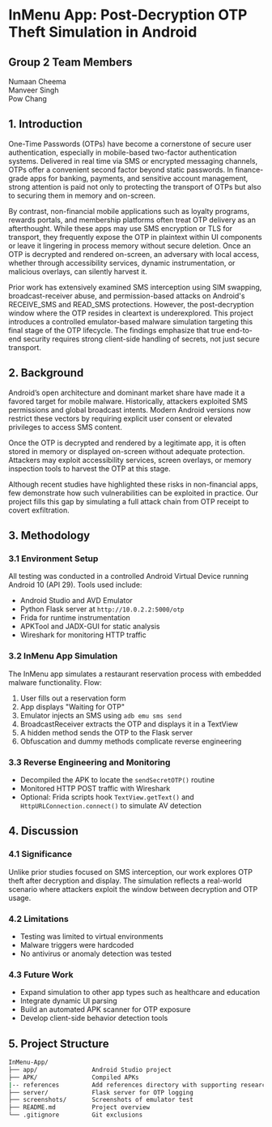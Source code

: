 # InMenu App: Post-Decryption OTP Theft Simulation in Android

## Group 2 Team Members

Numaan Cheema  
Manveer Singh  
Pow Chang

## 1. Introduction

One-Time Passwords (OTPs) have become a cornerstone of secure user authentication, especially in mobile-based two-factor authentication systems. Delivered in real time via SMS or encrypted messaging channels, OTPs offer a convenient second factor beyond static passwords. In finance-grade apps for banking, payments, and sensitive account management, strong attention is paid not only to protecting the transport of OTPs but also to securing them in memory and on-screen.

By contrast, non-financial mobile applications such as loyalty programs, rewards portals, and membership platforms often treat OTP delivery as an afterthought. While these apps may use SMS encryption or TLS for transport, they frequently expose the OTP in plaintext within UI components or leave it lingering in process memory without secure deletion. Once an OTP is decrypted and rendered on-screen, an adversary with local access, whether through accessibility services, dynamic instrumentation, or malicious overlays, can silently harvest it.

Prior work has extensively examined SMS interception using SIM swapping, broadcast-receiver abuse, and permission-based attacks on Android's RECEIVE_SMS and READ_SMS protections. However, the post-decryption window where the OTP resides in cleartext is underexplored. This project introduces a controlled emulator-based malware simulation targeting this final stage of the OTP lifecycle. The findings emphasize that true end-to-end security requires strong client-side handling of secrets, not just secure transport.

## 2. Background

Android’s open architecture and dominant market share have made it a favored target for mobile malware. Historically, attackers exploited SMS permissions and global broadcast intents. Modern Android versions now restrict these vectors by requiring explicit user consent or elevated privileges to access SMS content.

Once the OTP is decrypted and rendered by a legitimate app, it is often stored in memory or displayed on-screen without adequate protection. Attackers may exploit accessibility services, screen overlays, or memory inspection tools to harvest the OTP at this stage.

Although recent studies have highlighted these risks in non-financial apps, few demonstrate how such vulnerabilities can be exploited in practice. Our project fills this gap by simulating a full attack chain from OTP receipt to covert exfiltration.

## 3. Methodology

### 3.1 Environment Setup

All testing was conducted in a controlled Android Virtual Device running Android 10 (API 29). Tools used include:

- Android Studio and AVD Emulator
- Python Flask server at `http://10.0.2.2:5000/otp`
- Frida for runtime instrumentation
- APKTool and JADX-GUI for static analysis
- Wireshark for monitoring HTTP traffic

### 3.2 InMenu App Simulation

The InMenu app simulates a restaurant reservation process with embedded malware functionality. Flow:

1. User fills out a reservation form
2. App displays "Waiting for OTP"
3. Emulator injects an SMS using `adb emu sms send`
4. BroadcastReceiver extracts the OTP and displays it in a TextView
5. A hidden method sends the OTP to the Flask server
6. Obfuscation and dummy methods complicate reverse engineering

### 3.3 Reverse Engineering and Monitoring

- Decompiled the APK to locate the `sendSecretOTP()` routine
- Monitored HTTP POST traffic with Wireshark
- Optional: Frida scripts hook `TextView.getText()` and `HttpURLConnection.connect()` to simulate AV detection

## 4. Discussion

### 4.1 Significance

Unlike prior studies focused on SMS interception, our work explores OTP theft after decryption and display. The simulation reflects a real-world scenario where attackers exploit the window between decryption and OTP usage.

### 4.2 Limitations

- Testing was limited to virtual environments
- Malware triggers were hardcoded
- No antivirus or anomaly detection was tested

### 4.3 Future Work

- Expand simulation to other app types such as healthcare and education
- Integrate dynamic UI parsing
- Build an automated APK scanner for OTP exposure
- Develop client-side behavior detection tools


## 5. Project Structure

```bash
InMenu-App/
├── app/               Android Studio project
├── APK/               Compiled APKs
|-- references         Add references directory with supporting research papers
├── server/            Flask server for OTP logging
├── screenshots/       Screenshots of emulator test
├── README.md          Project overview
└── .gitignore         Git exclusions





